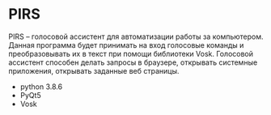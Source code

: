 # PIRS
PIRS – голосовой ассистент для автоматизации работы за компьютером.
Данная программа будет принимать на вход голосовые команды и преобразовывать их в текст при помощи библиотеки Vosk.
Голосовой ассистент способен делать запросы в браузере, открывать системные приложения, открывать заданные веб страницы.

- python 3.8.6
- PyQt5
- Vosk
